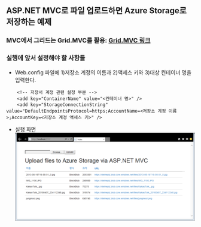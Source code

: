 ﻿## ASP.NET MVC로 파일 업로드하면 Azure Storage로 저장하는 예제
### MVC에서 그리드는 Grid.MVC를 활용: [Grid.MVC 링크](https://gridmvc.codeplex.com/)

### 실행에 앞서 설정해야 할 사항들
- Web.config 파일에 1)저장소 계정의 이름과 2)액세스 키와 3)대상 컨테이너 명을 입력한다.
```
	<!-- 저장서 계정 관련 설정 부분 -->
    <add key="ContainerName" value="<컨테이너 명>" />
    <add key="StorageConnectionString" value="DefaultEndpointsProtocol=https;AccountName=<저장소 계정 이름>;AccountKey=<저장소 계정 액세스 키>" />
```
- 실행 화면
  ![실행화면](https://github.com/jiyongseong/AzurePaaSHol/blob/master/AzureFileUploadWeb/images/azureStorageUpload.png?raw=true)

